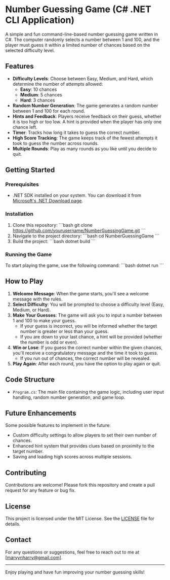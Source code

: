 
# Number Guessing Game (C# .NET CLI Application)

A simple and fun command-line-based number guessing game written in C#. The computer randomly selects a number between 1 and 100, and the player must guess it within a limited number of chances based on the selected difficulty level.

## Features

- **Difficulty Levels**: Choose between Easy, Medium, and Hard, which determine the number of attempts allowed:
  - **Easy**: 10 chances
  - **Medium**: 5 chances
  - **Hard**: 3 chances
- **Random Number Generation**: The game generates a random number between 1 and 100 for each round.
- **Hints and Feedback**: Players receive feedback on their guess, whether it is too high or too low. A hint is provided when the player has only one chance left.
- **Timer**: Tracks how long it takes to guess the correct number.
- **High Score Tracking**: The game keeps track of the fewest attempts it took to guess the number across rounds.
- **Multiple Rounds**: Play as many rounds as you like until you decide to quit.

## Getting Started

### Prerequisites

- .NET SDK installed on your system. You can download it from [Microsoft's .NET Download page](https://dotnet.microsoft.com/download).

### Installation

1. Clone this repository:
    \`\`\`bash
    git clone https://github.com/yourusername/NumberGuessingGame.git
    \`\`\`
2. Navigate to the project directory:
    \`\`\`bash
    cd NumberGuessingGame
    \`\`\`
3. Build the project:
    \`\`\`bash
    dotnet build
    \`\`\`

### Running the Game

To start playing the game, use the following command:
\`\`\`bash
dotnet run
\`\`\`

## How to Play

1. **Welcome Message**: When the game starts, you'll see a welcome message with the rules.
2. **Select Difficulty**: You will be prompted to choose a difficulty level (Easy, Medium, or Hard).
3. **Make Your Guesses**: The game will ask you to input a number between 1 and 100 to make your guess.
   - If your guess is incorrect, you will be informed whether the target number is greater or less than your guess.
   - If you are down to your last chance, a hint will be provided (whether the number is odd or even).
4. **Win or Lose**: If you guess the correct number within the given chances, you'll receive a congratulatory message and the time it took to guess.
   - If you run out of chances, the correct number will be revealed.
5. **Play Again**: After each round, you have the option to play again or quit.

## Code Structure

- `Program.cs`: The main file containing the game logic, including user input handling, random number generation, and game loop.

## Future Enhancements

Some possible features to implement in the future:
- Custom difficulty settings to allow players to set their own number of chances.
- Enhanced hint system that provides clues based on proximity to the target number.
- Saving and loading high scores across multiple sessions.

## Contributing

Contributions are welcome! Please fork this repository and create a pull request for any feature or bug fix.

## License

This project is licensed under the MIT License. See the [LICENSE](LICENSE) file for details.

## Contact

For any questions or suggestions, feel free to reach out to me at [marvynharry@gmail.com].

---

Enjoy playing and have fun improving your number guessing skills!
